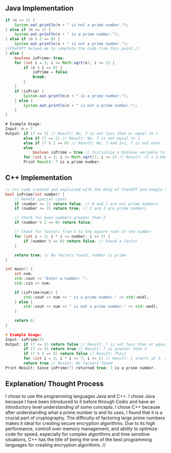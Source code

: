 ## Java Implementation

```java
if (n <= 1) {
    System.out.println(n + " is not a prime number.");
} else if (n == 2) {
    System.out.println(n + " is a prime number.");
} else if (n % 2 == 0) {
    System.out.println(n + " is not a prime number.");
//ChatGPT helped me to complete the code from this point.// 
} else { 
    boolean isPrime= true;
    for (int i = 3; i <= Math.sqrt(n); i += 2) {
        if (n % i == 0) {
            isPrime = false;
            break;
        }
    }
    if (isPrim) {
        System.out.println(n + " is a prime number.");
    } else { 
        System.out.println(n + " is not a prime number.");
    }
}

# Example Usage:
Input: n = 7
Output: if (7 <= 1) // Result: No, 7 is not less than or equal to 1
        else if (7 == 2) // Result: No, 7 is not equal to 2
        else if (7 % 2 == 0) // Result: No, 7 mod 2=1, 7 is not even
        else 
            boolean isPrime = true // Initialize a boolean variable to true to check for odd factors
        for (int i = 3; i <= Math.sqrt(7; i += 2) // Result: √7 ≈ 2.645, 3<=2.645, Answer: No, so isPrime is true
        Print Result: 7 is a prime number.
```

## C++ Implementation

```c++
// C++ code created and explained with the help of ChatGPT and Google Search
bool isPrime(int number) {
    // Handle special cases
    if (number <= 1) return false; // 0 and 1 are not prime numbers
    if (number <= 3) return true; // 2 and 3 are prime numbers

    // Check for even numbers greater than 2
    if (number % 2 == 0) return false;

    // Check for factors from 3 to the square root of the number
    for (int i = 3; i * i <= number; i += 2) {
        if (number % == 0) return false; // Found a factor
    }

    return true; // No factors found, number is prime
}

int main() {
    int num;
    std::cout << "Enter a number: ";
    std::cin >> num;

    if (isPrime(num)) {
        std::cout << num << " is a prime number." << std::endl;
    } else {
        std::cout << num << " is not a prime number." << std::endl;
    }

    return 0;
}
 
# Example Usage:
Input: isPrime(7)
Output: if (7 <= 1) return false // Result: 7 is not less than or equal to 1
        if (7 <= 3) return true // Result: 7 is greater than 3
        if (7 % 2 == 0) return false // Result: 7%2=1
        for (int i = 3; i * i <= 7; i += 2) // Result: i starts at 3, 3 * 3 <= 7, 9 <= 7, false 
        return true // Result: No factors found
Print Result: Since isPrime(7) returned true: 7 is a prime number.
```


## Explanation/ Thought Process

I chose to use the programming languages Java and C++. I chose Java because I have been introduced to it before through Codio and have an introductory level understanding of some concepts. I chose C++ because after understanding what a prime number is and its uses, I found that it is a crucial part of cryptography. The difficulty of factoring large prime numbers makes it ideal for creating secure encryption algorithms. Due to its high performance, controll over memory management, and ability to optimize code for speed, especially for complex algorithms and time sensitive situations, C++ has the title of being the one of the best programming languages for creating encryption algorithms. // 
